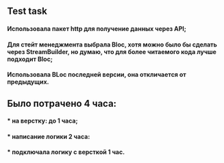 ## Test task

#### Использовала пакет http для получение данных через API;
#### Для стейт менеджмента выбрала Bloc, хотя можно было бы сделать через StreamBuilder, но думаю, что для более читаемого кода лучше подходит Bloc;
#### Использовала BLoc последней версии, она откличается от предыдущих.

## Было потрачено 4 часа:
#### * на верстку: до 1 часа;
#### * написание логики 2 часа:
#### * подключала логику с версткой 1 час.
